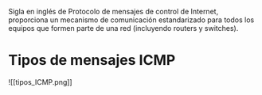 Sigla en inglés de Protocolo de mensajes de control de Internet, proporciona un mecanismo de comunicación estandarizado para todos los equipos que formen parte de una red (incluyendo routers y switches).

# Tipos de mensajes ICMP

![[tipos_ICMP.png]]